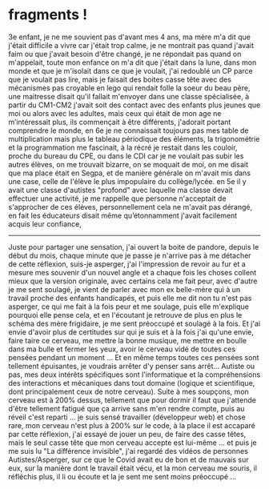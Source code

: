 fragments !
===========

3e enfant, je ne me souvient pas d'avant mes 4 ans, ma mère m'a dit que j'était difficile a vivre car j'était trop calme, je ne montrait pas quand j'avait faim ou que j'avait besoin d'être changé, je ne répondait pas quand on m'appelait, toute mon enfance on m'a dit que j'était dans la lune, dans mon monde et que je m'isolait dans ce que je voulait, j'ai redoublé un CP parce que je voulait pas lire, mais je faisait des boites casse tête avec des mécanismes pas croyable en lego qui rendait folle la soeur du beau père, une maitresse disait qu'il fallait m'envoyer dans une classe spécialisée, à partir du CM1-CM2 j'avait soit des contact avec des enfants plus jeunes que moi ou alors avec les adultes, mais ceux qui était de mon age ne m’intéressait plus, ils commençait à être différents, j'adorait portant comprendre le monde, en 6e je ne connaissait toujours pas mes table de multiplication mais plus le tableau périodique des éléments, la trigonométrie et la programmation me fascinait, à la récré je restait dans les couloir, proche du bureau du CPE, ou dans le CDI car je ne voulait pas subir les autres élèves, on me trouvait bizarre, on se moquait de moi, on me disait que ma place était en Segpa, et de manière générale on m'avait mis dans une case, celle de l'élève le plus impopulaire du collège/lycée. en 5e il y avait une classe d'autistes "profond" avec laquelle ma classe devait effectuer une activité, je me rappelle que personne n'acceptait de s'approcher de ces élèves, personnellement cela ne m'avait pas dérangé, en fait les éducateurs disait même qu’étonnamment j'avait facilement acquis leur confiance,

----
Juste pour partager une sensation, j'ai ouvert la boite de pandore, depuis le début du mois, chaque minute que je passe je n'arrive pas à me détacher de cette réflexion, suis-je asperger, j'ai l'impression de revoir au fur et a mesure mes souvenir d'un nouvel angle et a chaque fois les choses collent mieux que la version originale, avec certains cela me fait peur, avec d'autre je me sent soulagé, je vient de parler avec mon ex belle-mère qui à un travail proche des enfants handicapés, et puis elle me dit non tu n'est pas asperger, ce qui me fait à la fois peur et me soulage, puis elle m'explique pourquoi elle pense cela, et en l'écoutant je retrouve de plus en plus le schéma des mère frigidaire, je me sent préoccupé et soulagé à la fois.
Et j'ai envie d'avoir plus de certitudes sur qui je suis et à la fois j'ai qu'une envie, faire taire ce cerveau, me mettre la bonne musique, me mettre en boulle dans ma bulle et fermer les yeux, avoir le cerveau vidé de toutes ces pensées pendant un moment ...
Et en même temps toutes ces pensées sont tellement épuisantes, je voudrais arrêter d'y penser sans arrêt...
Autiste ou pas, mes deux intérêts spécifiques sont l'informatique et la compréhensions des interactions et mécaniques dans tout domaine (logique et scientifique, dont principalement ceux de notre cerveau).
Suite à mes soupçons, mon cerveau est à 200% dessus, tellement que pour dormir il faut que j'attende d'être tellement fatigué que ça arrive sans m'en rendre compte, puis au réveil c'est reparti ... je suis sensé travailler (développeur web) et chose rare, mon cerveau n'est plus à 200% sur le code, à la place il est accaparé par cette réflexion, j'ai essayé de jouer un peu, de faire des casse têtes, mais le seul casse tête que mon cerveau accepte est lui-même ... et puis je me suis lu "La différence invisible", j'ai regardé des vidéos de personnes Autistes/Asperger, sur ce que le Covid avait eu de bon et de mauvais sur eux, sur la manière dont le travail était vécu, et la mon cerveau me souris, il réfléchis plus, il li ou écoute et la je sent me sent moins préoccupé ...
